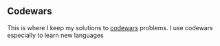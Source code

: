 ## Codewars

This is where I keep my solutions to [codewars](www.codewars.com) problems. I use codewars especially to learn new languages
